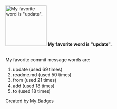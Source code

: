 <img src="https://my-badges.github.io/my-badges/favorite-word.png" alt="My favorite word is &quot;update&quot;." title="My favorite word is &quot;update&quot;." width="128">
<strong>My favorite word is &quot;update&quot;.</strong>
<br><br>

My favorite commit message words are:

1. update (used 69 times)
2. readme.md (used 50 times)
3. from (used 21 times)
4. add (used 18 times)
5. to (used 18 times)


Created by <a href="https://github.com/my-badges/my-badges">My Badges</a>
